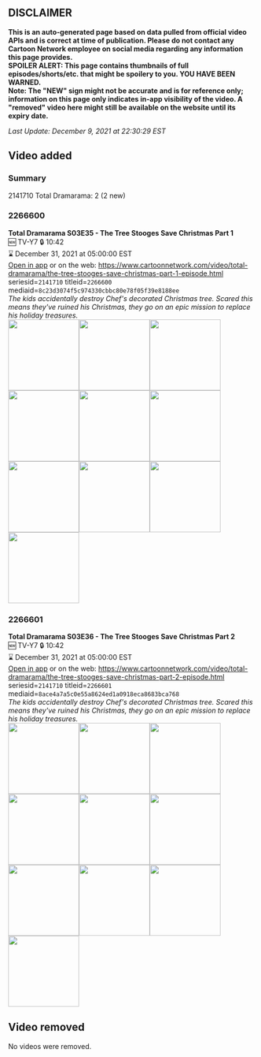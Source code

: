 ## DISCLAIMER
**This is an auto-generated page based on data pulled from official video APIs and is correct at time of publication. Please do not contact any Cartoon Network employee on social media regarding any information this page provides.**  
**SPOILER ALERT: This page contains thumbnails of full episodes/shorts/etc. that might be spoilery to you. YOU HAVE BEEN WARNED.**  
**Note: The "NEW" sign might not be accurate and is for reference only; information on this page only indicates in-app visibility of the video. A "removed" video here might still be available on the website until its expiry date.**  

_Last Update: December 9, 2021 at 22:30:29 EST_
## Video added
### Summary
2141710 Total Dramarama: 2 (2 new)  
### 2266600
**Total Dramarama S03E35 - The Tree Stooges Save Christmas Part 1**  
🆕 TV-Y7 🔒 10:42  
⌛ December 31, 2021 at 05:00:00 EST  
[Open in app](https://cnvideo.sercomkc.org/redirector.html?type=cnapp&seriesid=2141710&titleid=2266600&mediaid=8c23d3074f5c974330cbbc80e78f05f39e8188ee) or on the web: https://www.cartoonnetwork.com/video/total-dramarama/the-tree-stooges-save-christmas-part-1-episode.html  
seriesid=`2141710` titleid=`2266600` mediaid=`8c23d3074f5c974330cbbc80e78f05f39e8188ee`  
_The kids accidentally destroy Chef's decorated Christmas tree. Scared this means they've ruined his Christmas, they go on an epic mission to replace his holiday treasures._  
<a href="https://s3.amazonaws.com/cartoonorchestrator/2266600_001_1280x720.jpg"><img src="https://s3.amazonaws.com/cartoonorchestrator/2266600_001_640x360.jpg" height="144px" /></a><a href="https://s3.amazonaws.com/cartoonorchestrator/2266600_002_1280x720.jpg"><img src="https://s3.amazonaws.com/cartoonorchestrator/2266600_002_640x360.jpg" height="144px" /></a><a href="https://s3.amazonaws.com/cartoonorchestrator/2266600_003_1280x720.jpg"><img src="https://s3.amazonaws.com/cartoonorchestrator/2266600_003_640x360.jpg" height="144px" /></a><a href="https://s3.amazonaws.com/cartoonorchestrator/2266600_004_1280x720.jpg"><img src="https://s3.amazonaws.com/cartoonorchestrator/2266600_004_640x360.jpg" height="144px" /></a><a href="https://s3.amazonaws.com/cartoonorchestrator/2266600_005_1280x720.jpg"><img src="https://s3.amazonaws.com/cartoonorchestrator/2266600_005_640x360.jpg" height="144px" /></a><a href="https://s3.amazonaws.com/cartoonorchestrator/2266600_006_1280x720.jpg"><img src="https://s3.amazonaws.com/cartoonorchestrator/2266600_006_640x360.jpg" height="144px" /></a><a href="https://s3.amazonaws.com/cartoonorchestrator/2266600_007_1280x720.jpg"><img src="https://s3.amazonaws.com/cartoonorchestrator/2266600_007_640x360.jpg" height="144px" /></a><a href="https://s3.amazonaws.com/cartoonorchestrator/2266600_008_1280x720.jpg"><img src="https://s3.amazonaws.com/cartoonorchestrator/2266600_008_640x360.jpg" height="144px" /></a><a href="https://s3.amazonaws.com/cartoonorchestrator/2266600_009_1280x720.jpg"><img src="https://s3.amazonaws.com/cartoonorchestrator/2266600_009_640x360.jpg" height="144px" /></a><a href="https://s3.amazonaws.com/cartoonorchestrator/2266600_010_1280x720.jpg"><img src="https://s3.amazonaws.com/cartoonorchestrator/2266600_010_640x360.jpg" height="144px" /></a>
### 2266601
**Total Dramarama S03E36 - The Tree Stooges Save Christmas Part 2**  
🆕 TV-Y7 🔒 10:42  
⌛ December 31, 2021 at 05:00:00 EST  
[Open in app](https://cnvideo.sercomkc.org/redirector.html?type=cnapp&seriesid=2141710&titleid=2266601&mediaid=8ace4a7a5c0e55a8624ed1a0918eca8683bca768) or on the web: https://www.cartoonnetwork.com/video/total-dramarama/the-tree-stooges-save-christmas-part-2-episode.html  
seriesid=`2141710` titleid=`2266601` mediaid=`8ace4a7a5c0e55a8624ed1a0918eca8683bca768`  
_The kids accidentally destroy Chef's decorated Christmas tree. Scared this means they've ruined his Christmas, they go on an epic mission to replace his holiday treasures._  
<a href="https://s3.amazonaws.com/cartoonorchestrator/2266601_001_1280x720.jpg"><img src="https://s3.amazonaws.com/cartoonorchestrator/2266601_001_640x360.jpg" height="144px" /></a><a href="https://s3.amazonaws.com/cartoonorchestrator/2266601_002_1280x720.jpg"><img src="https://s3.amazonaws.com/cartoonorchestrator/2266601_002_640x360.jpg" height="144px" /></a><a href="https://s3.amazonaws.com/cartoonorchestrator/2266601_003_1280x720.jpg"><img src="https://s3.amazonaws.com/cartoonorchestrator/2266601_003_640x360.jpg" height="144px" /></a><a href="https://s3.amazonaws.com/cartoonorchestrator/2266601_004_1280x720.jpg"><img src="https://s3.amazonaws.com/cartoonorchestrator/2266601_004_640x360.jpg" height="144px" /></a><a href="https://s3.amazonaws.com/cartoonorchestrator/2266601_005_1280x720.jpg"><img src="https://s3.amazonaws.com/cartoonorchestrator/2266601_005_640x360.jpg" height="144px" /></a><a href="https://s3.amazonaws.com/cartoonorchestrator/2266601_006_1280x720.jpg"><img src="https://s3.amazonaws.com/cartoonorchestrator/2266601_006_640x360.jpg" height="144px" /></a><a href="https://s3.amazonaws.com/cartoonorchestrator/2266601_007_1280x720.jpg"><img src="https://s3.amazonaws.com/cartoonorchestrator/2266601_007_640x360.jpg" height="144px" /></a><a href="https://s3.amazonaws.com/cartoonorchestrator/2266601_008_1280x720.jpg"><img src="https://s3.amazonaws.com/cartoonorchestrator/2266601_008_640x360.jpg" height="144px" /></a><a href="https://s3.amazonaws.com/cartoonorchestrator/2266601_009_1280x720.jpg"><img src="https://s3.amazonaws.com/cartoonorchestrator/2266601_009_640x360.jpg" height="144px" /></a><a href="https://s3.amazonaws.com/cartoonorchestrator/2266601_010_1280x720.jpg"><img src="https://s3.amazonaws.com/cartoonorchestrator/2266601_010_640x360.jpg" height="144px" /></a>
## Video removed
No videos were removed.  
